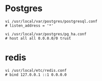# Postgres

```
vi /usr/local/var/postgres/postgresql.conf
# listen_address = '*'

vi /usr/local/var/postgres/pg_ha.conf
# host all all 0.0.0.0/0 trust
```

# redis

```
vi /usr/local/etc/redis.conf
# bind 127.0.0.1 ::1 0.0.0.0
```

